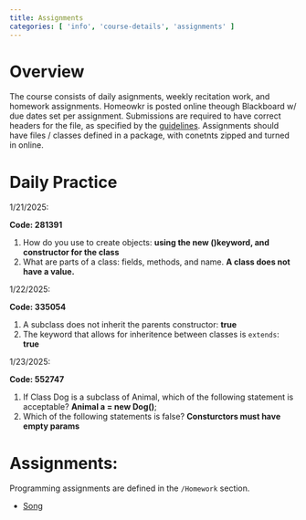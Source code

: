 ```yaml
---
title: Assignments
categories: [ 'info', 'course-details', 'assignments' ]
---
```


# Overview

The course consists of daily asignments, weekly recitation work, and homework assignments. Homeowkr is posted online theough Blackboard w/ due dates set per assignment. Submissions are required to have correct headers for the file, as specified by the [guidelines](../homework/guidelines).  Assignments should have files / classes defined in a package, with conetnts zipped and turned in online.

# Daily Practice


1/21/2025:

**Code: 281391**
1.  How do you use to create objects: **using the new ()keyword, and constructor for the class**
2.  What are parts of a class: fields, methods, and name.  **A class does not have a value.**

1/22/2025:

**Code: 335054**
1. A subclass does not inherit the parents constructor: **true**
2. The keyword that allows for inheritence between classes is `extends`: **true**

1/23/2025:

**Code: 552747**
1. If Class Dog is a subclass of Animal, which of the following statement is acceptable? **Animal a = new Dog()**;
2. Which of the following statements is false? **Consturctors must have empty params**

# Assignments:

Programming assignments are defined in the `/Homework` section.

* [Song](../homework/song)